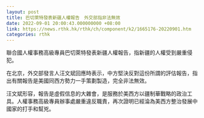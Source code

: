 ```yaml
---
layout: post
title: 巴切萊特發表新疆人權報告　外交部指非法無效
date: 2022-09-01 20:00:43.000000000 +08:00
link: https://news.rthk.hk/rthk/ch/component/k2/1665176-20220901.htm
categories: rthk
---
```


聯合國人權事務高級專員巴切萊特發表新疆人權報告，指新疆的人權受到嚴重侵犯。

在北京，外交部發言人汪文斌回應時表示，中方堅決反對這份所謂的評估報告，指出有關報告是美國同西方勢力一手策劃製造，完全非法無效。

汪文斌形容，報告是虛假信息的大雜會，是服務於美西方以疆制華戰略的政治工具。人權事務高級專員辦事處嚴重違反職責，再次證明已經淪為美西方整治發展中國家的打手和幫兇。
